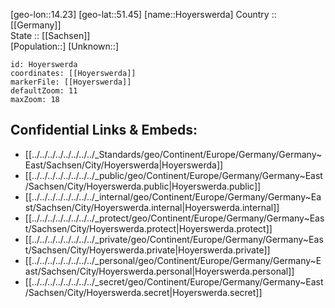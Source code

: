 ﻿---
location: [51.45,14.23] 
mapzoom: [7,12] 
mapmarker: city 
type: City
tags:
- geo/City


SpocWebEntityId: 31040
isDeleted: false
confidential: public

---
[geo-lon::14.23] 
[geo-lat::51.45] 
[name::Hoyerswerda] 
Country :: [[Germany]]  
State :: [[Sachsen]]  
[Population::] 
[Unknown::] 


```leaflet
id: Hoyerswerda
coordinates: [[Hoyerswerda]] 
markerFile: [[Hoyerswerda]] 
defaultZoom: 11 
maxZoom: 18
```


## Confidential Links & Embeds: 
- [[../../../../../../../../_Standards/geo/Continent/Europe/Germany/Germany~East/Sachsen/City/Hoyerswerda|Hoyerswerda]] 
- [[../../../../../../../../_public/geo/Continent/Europe/Germany/Germany~East/Sachsen/City/Hoyerswerda.public|Hoyerswerda.public]] 
- [[../../../../../../../../_internal/geo/Continent/Europe/Germany/Germany~East/Sachsen/City/Hoyerswerda.internal|Hoyerswerda.internal]] 
- [[../../../../../../../../_protect/geo/Continent/Europe/Germany/Germany~East/Sachsen/City/Hoyerswerda.protect|Hoyerswerda.protect]] 
- [[../../../../../../../../_private/geo/Continent/Europe/Germany/Germany~East/Sachsen/City/Hoyerswerda.private|Hoyerswerda.private]] 
- [[../../../../../../../../_personal/geo/Continent/Europe/Germany/Germany~East/Sachsen/City/Hoyerswerda.personal|Hoyerswerda.personal]] 
- [[../../../../../../../../_secret/geo/Continent/Europe/Germany/Germany~East/Sachsen/City/Hoyerswerda.secret|Hoyerswerda.secret]] 
